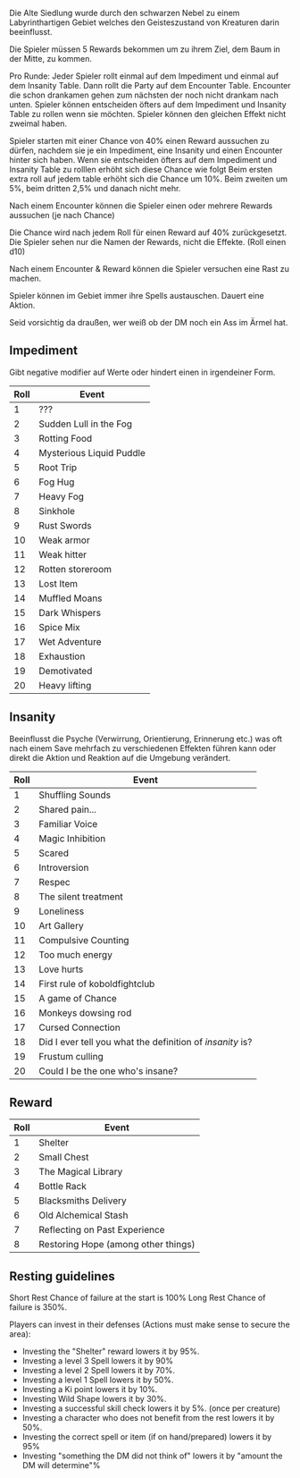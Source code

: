 Die Alte Siedlung wurde durch den schwarzen Nebel zu einem Labyrinthartigen Gebiet welches den Geisteszustand von Kreaturen darin beeinflusst.

Die Spieler müssen 5 Rewards bekommen um zu ihrem Ziel, dem Baum in der Mitte, zu kommen.

Pro Runde:
Jeder Spieler rollt einmal auf dem Impediment und einmal auf dem Insanity Table.
Dann rollt die Party auf dem Encounter Table. Encounter die schon drankamen gehen zum nächsten der noch nicht drankam nach unten.
Spieler können entscheiden öfters auf dem Impediment und Insanity Table zu rollen wenn sie möchten.
Spieler können den gleichen Effekt nicht zweimal haben.


Spieler starten mit einer Chance von 40% einen Reward aussuchen zu dürfen, nachdem sie je ein Impediment, eine Insanity und einen Encounter hinter sich haben.
Wenn sie entscheiden öfters auf dem Impediment und Insanity Table zu rolllen erhöht sich diese Chance wie folgt
Beim ersten extra roll auf jedem table erhöht sich die Chance um 10%. Beim zweiten um 5%, beim dritten 2,5% und danach nicht mehr.

Nach einem Encounter können die Spieler einen oder mehrere Rewards aussuchen (je nach Chance)

Die Chance wird nach jedem Roll für einen Reward auf 40% zurückgesetzt.
Die Spieler sehen nur die Namen der Rewards, nicht die Effekte.
(Roll einen d10)

Nach einem Encounter & Reward können die Spieler versuchen eine Rast zu machen.

Spieler können im Gebiet immer ihre Spells austauschen. Dauert eine Aktion.

Seid vorsichtig da draußen, wer weiß ob der DM noch ein Ass im Ärmel hat.

## Impediment
Gibt negative modifier auf Werte oder hindert einen in irgendeiner Form.

| Roll | Event                    |
| ---- | ------------------------ |
| 1    | ???                      |
| 2    | Sudden Lull in the Fog   |
| 3    | Rotting Food             |
| 4    | Mysterious Liquid Puddle |
| 5    | Root Trip                |
| 6    | Fog Hug                  |
| 7    | Heavy Fog                |
| 8    | Sinkhole                 |
| 9    | Rust Swords              |
| 10   | Weak armor               |
| 11   | Weak hitter              |
| 12   | Rotten storeroom         |
| 13   | Lost Item                |
| 14   | Muffled Moans            |
| 15   | Dark Whispers            |
| 16   | Spice Mix                |
| 17   | Wet Adventure            |
| 18   | Exhaustion               |
| 19   | Demotivated              |
| 20   | Heavy lifting            |


## Insanity
Beeinflusst die Psyche (Verwirrung, Orientierung, Erinnerung etc.) was oft nach einem Save mehrfach zu verschiedenen Effekten führen kann oder direkt die Aktion und Reaktion auf die Umgebung verändert.

| Roll   | Event                                                     |
| ------ | --------------------------------------------------------- |
| 1      | Shuffling Sounds                                          |
| 2      | Shared pain...                                            |
| 3      | Familiar Voice                                            |
| 4      | Magic Inhibition                                          |
| 5      | Scared                                                    |
| 6      | Introversion                                              |
| 7      | Respec                                                    |
| 8      | The silent treatment                                      |
| 9      | Loneliness                                                |
| 10     | Art Gallery                                               |
| 11     | Compulsive Counting                                       |
| 12     | Too much energy                                           |
| 13     | Love hurts                                                |
| 14     | First rule of koboldfightclub                             |
| 15     | A game of Chance                                          |
| 16<br> | Monkeys dowsing rod                                       |
| 17     | Cursed Connection<br>                                     |
| 18     | Did I ever tell you what the definition of _insanity_ is? |
| 19     | Frustum culling                                           |
| 20     | Could I be the one who's insane?                          |

## Reward

| Roll | Event                               |
| ---- | ----------------------------------- |
| 1    | Shelter                             |
| 2    | Small Chest                         |
| 3    | The Magical Library                 |
| 4    | Bottle Rack                         |
| 5    | Blacksmiths Delivery                |
| 6    | Old Alchemical Stash                |
| 7    | Reflecting on Past Experience       |
| 8    | Restoring Hope (among other things) |



## Resting guidelines

Short Rest Chance of failure at the start is 100%
Long Rest Chance of failure is 350%.

Players can invest in their defenses (Actions must make sense to secure the area):
- Investing the "Shelter" reward lowers it by 95%.
- Investing a level 3 Spell lowers it by 90%
- Investing a level 2 Spell lowers it by 70%.
- Investing a level 1 Spell lowers it by 50%.
- Investing a Ki point lowers it by 10%.
- Investing Wild Shape lowers it by 30%.
- Investing a successful skill check lowers it by 5%. (once per creature)
- Investing a character who does not benefit from the rest lowers it by 50%.
- Investing the correct spell or item (if on hand/prepared) lowers it by 95%
- Investing "something the DM did not think of" lowers it by "amount the DM will determine"%
